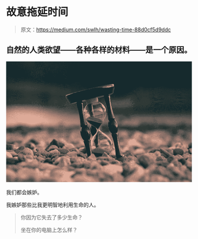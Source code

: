 # 故意拖延时间

> 原文：<https://medium.com/swlh/wasting-time-88d0cf5d9ddc>

## 自然的人类欲望——各种各样的材料——是一个原因。

![](img/9fe02f52cfe8bc1e6cfb3771ac799d10.png)

我们都会嫉妒。

我嫉妒那些比我更明智地利用生命的人。

> 你因为它失去了多少生命？
> 
> 坐在你的电脑上怎么样？